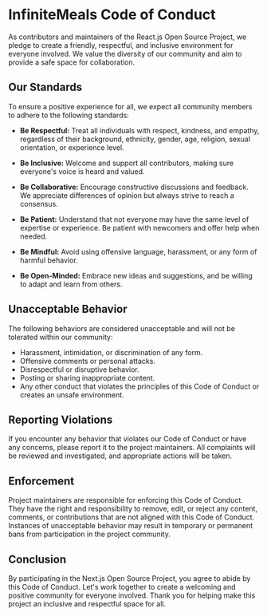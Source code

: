 # InfiniteMeals Code of Conduct

As contributors and maintainers of the React.js Open Source Project, we pledge to create a friendly, respectful, and inclusive environment for everyone involved. We value the diversity of our community and aim to provide a safe space for collaboration.

## Our Standards

To ensure a positive experience for all, we expect all community members to adhere to the following standards:

- **Be Respectful:** Treat all individuals with respect, kindness, and empathy, regardless of their background, ethnicity, gender, age, religion, sexual orientation, or experience level.

- **Be Inclusive:** Welcome and support all contributors, making sure everyone's voice is heard and valued.

- **Be Collaborative:** Encourage constructive discussions and feedback. We appreciate differences of opinion but always strive to reach a consensus.

- **Be Patient:** Understand that not everyone may have the same level of expertise or experience. Be patient with newcomers and offer help when needed.

- **Be Mindful:** Avoid using offensive language, harassment, or any form of harmful behavior.

- **Be Open-Minded:** Embrace new ideas and suggestions, and be willing to adapt and learn from others.

## Unacceptable Behavior

The following behaviors are considered unacceptable and will not be tolerated within our community:

- Harassment, intimidation, or discrimination of any form.
- Offensive comments or personal attacks.
- Disrespectful or disruptive behavior.
- Posting or sharing inappropriate content.
- Any other conduct that violates the principles of this Code of Conduct or creates an unsafe environment.

## Reporting Violations

If you encounter any behavior that violates our Code of Conduct or have any concerns, please report it to the project maintainers. All complaints will be reviewed and investigated, and appropriate actions will be taken.

## Enforcement

Project maintainers are responsible for enforcing this Code of Conduct. They have the right and responsibility to remove, edit, or reject any content, comments, or contributions that are not aligned with this Code of Conduct. Instances of unacceptable behavior may result in temporary or permanent bans from participation in the project community.

## Conclusion

By participating in the Next.js Open Source Project, you agree to abide by this Code of Conduct. Let's work together to create a welcoming and positive community for everyone involved. Thank you for helping make this project an inclusive and respectful space for all.

